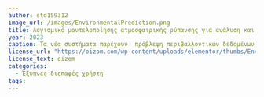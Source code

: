 ```yaml
---
author: std159312
image_url: /images/EnvironmentalPrediction.png
title: Λογισμικό μοντελοποίησης ατμοσφαιρικής ρύπανσης για ανάλυση και πρόβλεψη δεδομένων ποιότητας αέρα
year: 2023
caption: Τα νέα συστήματα παρέχουν  πρόβλεψη περιβαλλοντικών δεδομένων. Ο σκοπός της πρόβλεψης περιβαλλοντικών δεδομένων είναι να αναλύσουν τις προηγούμενες και τρέχουσες περιβαλλοντικές τάσεις μιας περιοχής για να προβλέψουν τις μελλοντικές επιπτώσεις της. Τα δεδομένα που λαμβάνονται από μερικές τοποθεσίες μπορούν να χρησιμοποιηθούν για την πρόβλεψη των περιβαλλοντικών συνθηκών της γύρω περιοχής, χρησιμοποιώντας μεθόδους όπως η περιβαλλοντική μοντελοποίηση. Το Oizom διαθέτει προγνωστικές δυνατότητες με τη μορφή χαρτών θερμότητας, προβλέψεων και εκτίμησης επιπτώσεων.
license_url: "https://oizom.com/wp-content/uploads/elementor/thumbs/Environmental-Prediction-Impact-Assessment-Air-Dispersion-Modeling-Software-ocs6rjt3ry52ektd93tga19091zt8b3hv1u9n60rxs.png" 
license_text: oizom
categories:
  - Έξυπνες διεπαφές χρήστη
tags:
---
```

